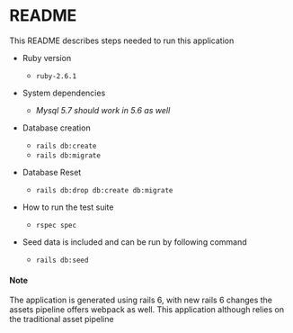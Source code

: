 # README

This README describes steps needed to run this application



* Ruby version 
    * `ruby-2.6.1`

* System dependencies
    * *Mysql 5.7 should work in 5.6 as well*

* Database creation
    * `rails db:create`
    * `rails db:migrate`

* Database Reset
    * `rails db:drop db:create db:migrate`

* How to run the test suite
    * `rspec spec`
* Seed data is included and can be run by following command
    * `rails db:seed`

#### Note

The application is generated using rails 6, with new rails 6 changes the assets pipeline offers webpack as well. This application although relies on the traditional asset pipeline
